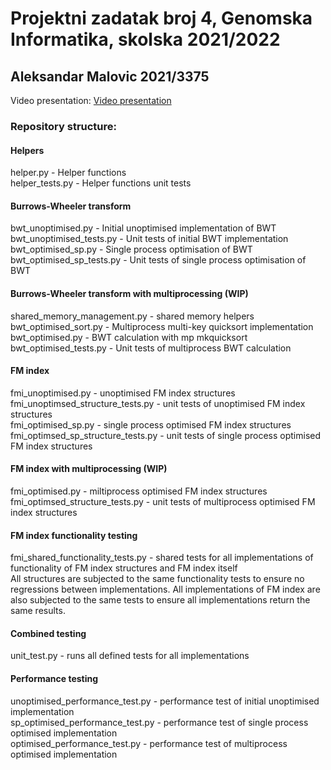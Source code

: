 # Projektni zadatak broj 4, Genomska Informatika, skolska 2021/2022

## Aleksandar Malovic 2021/3375

Video presentation: [Video presentation](https://youtu.be/Q7nZYdZ_pUU)

### Repository structure:

#### Helpers
helper.py - Helper functions  
helper_tests.py - Helper functions unit tests

#### Burrows-Wheeler transform
bwt_unoptimised.py - Initial unoptimised implementation of BWT  
bwt_unoptimised_tests.py - Unit tests of initial BWT implementation  
bwt_optimised_sp.py - Single process optimisation of BWT  
bwt_optimised_sp_tests.py - Unit tests of single process optimisation of BWT

#### Burrows-Wheeler transform with multiprocessing (WIP)
shared_memory_management.py - shared memory helpers  
bwt_optimised_sort.py - Multiprocess multi-key quicksort implementation  
bwt_optimised.py - BWT calculation with mp mkquicksort  
bwt_optimised_tests.py - Unit tests of multiprocess BWT calculation  

#### FM index
fmi_unoptimised.py - unoptimised FM index structures  
fmi_unoptimsed_structure_tests.py - unit tests of unoptimised FM index structures  
fmi_optimised_sp.py - single process optimised FM index structures  
fmi_optimsed_sp_structure_tests.py - unit tests of single process optimised FM index structures  

#### FM index with multiprocessing (WIP)
fmi_optimised.py - miltiprocess optimised FM index structures  
fmi_optimsed_structure_tests.py - unit tests of multiprocess optimised FM index structures

#### FM index functionality testing
fmi_shared_functionality_tests.py - shared tests for all implementations of functionality of FM index structures and FM index itself  
All structures are subjected to the same functionality tests to ensure no regressions between implementations. All implementations of FM index are also subjected to the same tests to ensure all implementations return the same results.

#### Combined testing
unit_test.py - runs all defined tests for all implementations

#### Performance testing
unoptimised_performance_test.py - performance test of initial unoptimised implementation  
sp_optimised_performance_test.py - performance test of single process optimised implementation  
optimised_performance_test.py - performance test of multiprocess optimised implementation

